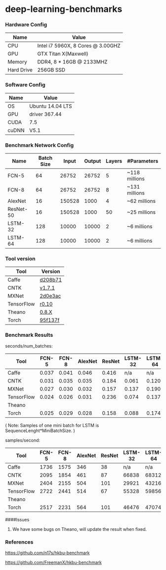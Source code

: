 # deep-learning-benchmarks

### Hardware Config

| Name | Value |
|------|-------|
| CPU	| Intel i7 5960X, 8 Cores @ 3.00GHZ | 
| GPU	| GTX Titan X(Maxwell) | 
| Memory |	DDR4, 8 * 16GB @ 2133MHZ |
| Hard Drive |	256GB SSD | 

### Software Config

| Name | Value |
|------|-------|
|OS	| Ubuntu 14.04 LTS |
|GPU | driver	367.44 |
|CUDA	| 7.5 |
|cuDNN |	V5.1 |


### Benchmark Network Config

|Name | Batch Size | Input | Output | Layers | #Parameters |
|-----|------------|------|------|------|-------|
| FCN-5 | 64 | 26752 | 26752 | 5 | ~118 millions |
| FCN-8 | 64 | 26752 | 26752 | 8 | ~131 millions |
| AlexNet | 16 | 150528 | 1000 | 4 | ~62 millions |
| ResNet-50 | 16 | 150528 | 1000 | 50 | ~25 millions |
| LSTM-32 | 128 | 10000 | 10000 | 2 | ~6 millions |
| LSTM-64 | 128 | 10000 | 10000 | 2 | ~6 millions |

### Tool version

| Tool     | Version |
|----------|---------|
| Caffe | [d208b71](https://github.com/BVLC/caffe/commit/d208b714abb8425f1b96793e04508ad21724ae3f) |
| CNTK |[v1.7.1](https://cntk.ai/dll1-1.7.1.html)|
| MXNet | [2d0e3ac](https://github.com/dmlc/mxnet/tree/2d0e3ac8f017b15abf171f7acf0a3631fc4e2970)
| TensorFlow |  [r0.10](https://github.com/tensorflow/tensorflow/tree/r0.10) |
| Theano | [0.8.X](https://github.com/Theano/Theano/tree/0.8.X) |
| Torch | [95f137f](https://github.com/torch/torch7/tree/95f137f635c3b01d89b9c008b68a9321ca28e59b) |

### Benchmark Results


seconds/num_batches:

| Tool | FCN-5 | FCN-8 | AlexNet | ResNet | LSTM-32 | LSTM-64 |
|------|-------|-------|---------|--------|---------|---------|
|Caffe| 0.037 | 0.041 | 0.046 | 0.416 | n/a | n/a |
|CNTK| 0.031 | 0.035 | 0.035 | 0.184 | 0.061 | 0.120 |
|MXNet| 0.027 | 0.030 | 0.032 | 0.157 | 0.137 | 0.190 |
|TensorFlow| 0.024 | 0.026 | 0.031 | 0.236 | 0.074 | 0.137 |
|Theano|  |  |  |  |  |  |
|Torch| 0.025 | 0.029 | 0.028 | 0.158 | 0.088 | 0.174 |

( Note: Samples of one mini batch for LSTM is SequenceLenght*MiniBatchSize. )

samples/second:

| Tool | FCN-5 | FCN-8 | AlexNet | ResNet | LSTM-32 | LSTM-64 |
|------|-------|-------|---------|--------|---------|---------|
|Caffe| 1736 | 1575 | 346 | 38 | n/a | n/a |
|CNTK| 2095 | 1854 | 461 | 87 | 66838 | 68312 |
|MXNet| 2404 | 2155 | 504 | 101 | 29921 | 43216 |
|TensorFlow| 2722 | 2441 | 514 | 67 | 55328 | 59856 |
|Theano|  |  |  |  |  |  |
|Torch| 2517 | 2231 | 564 | 101 | 46476 | 47074 |


####Issues

1. We have some bugs on Theano, will update the result when fixed.


### References

https://github.com/n17s/hkbu-benchmark

https://github.com/FreemanX/hkbu-benchmark

